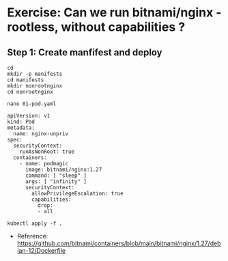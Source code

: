 # Exercise: Can we run bitnami/nginx - rootless, without capabilities ? 

## Step 1: Create manfifest and deploy 

```
cd
mkdir -p manifests
cd manifests
mkdir nonrootnginx
cd nonrootnginx
```

```
nano 01-pod.yaml
```

```
apiVersion: v1
kind: Pod
metadata:
  name: nginx-unpriv
spec:
  securityContext:
    runAsNonRoot: true 
  containers:
    - name: podmagic
      image: bitnami/nginx:1.27
      command: [ "sleep" ]
      args: [ "infinity" ]
      securityContext:
        allowPrivilegeEscalation: true 
        capabilities:
          drop:
          - all
```

```
kubectl apply -f .
```




* Reference: https://github.com/bitnami/containers/blob/main/bitnami/nginx/1.27/debian-12/Dockerfile
